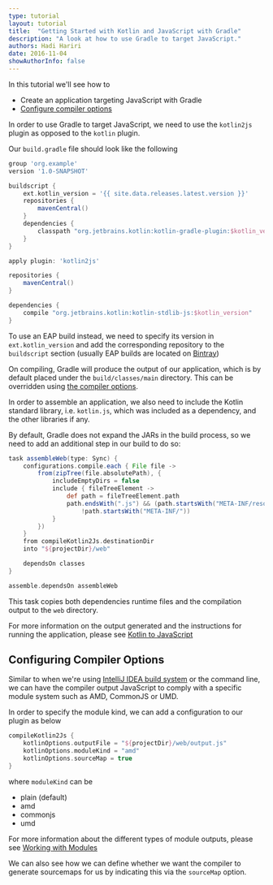 ```yaml
---
type: tutorial
layout: tutorial
title:  "Getting Started with Kotlin and JavaScript with Gradle"
description: "A look at how to use Gradle to target JavaScript."
authors: Hadi Hariri 
date: 2016-11-04
showAuthorInfo: false
---
```


In this tutorial we'll see how to

* Create an application targeting JavaScript with Gradle
* [Configure compiler options](#configuring-compiler-options)

In order to use Gradle to target JavaScript, we need to use the `kotlin2js` plugin as opposed to the `kotlin` plugin.

Our `build.gradle` file should look like the following

```groovy
group 'org.example'
version '1.0-SNAPSHOT'

buildscript {
    ext.kotlin_version = '{{ site.data.releases.latest.version }}'
    repositories {
        mavenCentral()
    }
    dependencies {
        classpath "org.jetbrains.kotlin:kotlin-gradle-plugin:$kotlin_version"
    }
}

apply plugin: 'kotlin2js'

repositories {
    mavenCentral()
}

dependencies {
    compile "org.jetbrains.kotlin:kotlin-stdlib-js:$kotlin_version"
}

```

To use an EAP build instead, we need to specify its version in `ext.kotlin_version` and 
add the corresponding repository to the `buildscript` section (usually EAP builds are located on [Bintray](https://bintray.com/kotlin))

On compiling, Gradle will produce the output of our application, which is by default placed under the `build/classes/main` directory. This can be overridden using [the compiler options](#configuring-compiler-options).

In order to assemble an application, we also need to include the Kotlin standard library, i.e. `kotlin.js`, which was included as a dependency, and the other libraries if any. 

By default, Gradle does not expand the JARs in the build process, so we need to add an additional step in our build to do so:

```groovy
task assembleWeb(type: Sync) {
    configurations.compile.each { File file ->
        from(zipTree(file.absolutePath), {
            includeEmptyDirs = false
            include { fileTreeElement ->
                def path = fileTreeElement.path
                path.endsWith(".js") && (path.startsWith("META-INF/resources/") || 
                    !path.startsWith("META-INF/"))
            }
        })
    }
    from compileKotlin2Js.destinationDir
    into "${projectDir}/web"

    dependsOn classes
}

assemble.dependsOn assembleWeb
```
This task copies both dependencies runtime files and the compilation output to the `web` directory.

For more information on the output generated and the instructions for running the application, please see [Kotlin to JavaScript](../kotlin-to-javascript/kotlin-to-javascript.html)

## Configuring Compiler Options

Similar to when we're using [IntelliJ IDEA build system](../getting-started-idea/getting-started-with-intellij-idea.html) or the command line, we can have the compiler output JavaScript to comply with a specific module system such as AMD, CommonJS or UMD. 

In order to specify the module kind, we can add a configuration to our plugin as below

```groovy
compileKotlin2Js {
    kotlinOptions.outputFile = "${projectDir}/web/output.js"
    kotlinOptions.moduleKind = "amd"
    kotlinOptions.sourceMap = true
}
```

where `moduleKind` can be

* plain (default)
* amd
* commonjs
* umd

For more information about the different types of module outputs, please see [Working with Modules](../working-with-modules/working-with-modules.html)

We can also see how we can define whether we want the compiler to generate sourcemaps for us by indicating this via the `sourceMap` option. 
